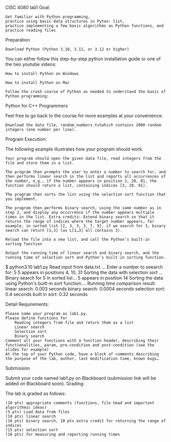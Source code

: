 CISC 4080 lab1
Goal:

    Get familiar with Python programming,
    practice using basic data structures in Pyton: list,
    practice implementing a few basic algorithms as Python functions, and
    practice reading files

Preparation

    Download Python (Python 3.10, 3.11, or 3.12 or higher)

You can either follow this step-by-step python installation guide or one of the two youtube videos:

    How to install Python on Windows

    How to install Python on Mac

    Follow the crash course of Python as needed to understand the basic of Python programming:

Python for C++ Programmers

Feel free to go back to the course for more examples at your convenience.

    Download the data file, random_numbers.txtwhich contains 2000 random integers (one number per line).

Program Execution:

The following example illustrates how your program should work.

    Your program should open the given data file, read integers from the file and store them in a list.

    The program then prompts the user to enter a number to search for, and then performs linear search in the list and reports all occurrences of the number, e.g., if the number appears in position 3, 20, 81, the function should return a list, containing indices [3, 20, 81].

    The program then sorts the list using the selection sort function that you implement.

    The program then performs binary search, using the same number as in step 2, and display any occurrence if the number appears multiple times in the list. Extra credits: Extend binary search so that it returns the range of indices where the target number appears, for example, in sorted list [2, 3, 3, 3, 7, 9], if we search for 3, binary search can return [1,3] (as L[1…3] all contains 3).

    Reload the file into a new list, and call the Python’s built-in sorting function

    Output the running time of linear search and binary search, and the running time of selection sort and Python’s built-in sorting function.

   $ python3.10 lab1.py
   Read input from data.txt ...
   Enter a number to seearch for: 5
   5 appears in positions 4, 10, 31 
   Sorting the data with selection sort ...
   Binary search for 5 in sorted list... 
   5 appears in position 14
   Sorting the data using Python's built-in sort function....
   Running time comparison result:
   linear search: 0.003 seconds
   binary search: 0.0004 seconds
   selection sort: 0.4 seconds
   built in sort:  0.32 seconds

Detail Requirements:

    Please name your program as lab1.py.
    Please define functions for
        Reading integers from file and return them as a list
        Linear search
        Selection sort
        Binary search
    Comment all your functions with a function header, describing their functionalities, param, pre-condition and post-condition (see the slides for example)
    At the top of your Python code, have a block of comments describing the purpose of the lab, author, last modification time, known bugs…

Submission

Submit your code named lab1.py on Blackboard (submission link will be added on Blackboard soon).
Grading:

The lab is graded as follows:

    (10 pts) appropriate comments (functions, file head and important algorithmic ideas)
    (5 pts) Load data from files
    (10 pts) linear search
    (10 pts) binary search, 10 pts extra credit for returning the range of indices
    (15 pts) selection sort
    (10 pts) for measuring and reporting running times
